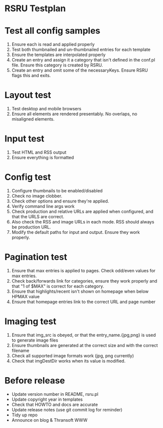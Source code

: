 RSRU Testplan
===============

# Test all config samples
1. Ensure each is read and applied properly
2. Test both thumbnailed and un-thumbnailed entries for each template
3. Ensure the templates are interpolated properly
4. Create an entry and assign it a category that isn't defined in the conf.pl file. Ensure this category is created by RSRU.
5. Create an entry and omit some of the necessaryKeys. Ensure RSRU flags this and exits.

# Layout test
1. Test desktop and mobile browsers
2. Ensure all elements are rendered presentably. No overlaps, no misaligned elements.

# Input test
1. Test HTML and RSS output
2. Ensure everything is formatted

# Config test
1. Configure thumbnails to be enabled/disabled
2. Check no image clobber.
3. Check other options and ensure they're applied.
4. Verify command line args work
5. Check production and relative URLs are applied when configured, and that the URLS are correct.
6. Also check the RSS and image URLs in each mode. RSS should always be production URL.
7. Modify the default paths for input and output. Ensure they work properly.

# Pagination test
1. Ensure that max entries is applied to pages. Check odd/even values for max entries.
2. Check back/forwards link for categories, ensure they work properly and that "1 of $MAX" is correct for each category.
3. Ensure that highlights/recent isn't shown on homepage when below HPMAX value
4. Ensure that homepage entries link to the correct URL and page number

# Imaging test
1. Ensure that img_src is obeyed, or that the entry_name.{jpg,png} is used to generate image files
2. Ensure thumbnails are generated at the correct size and with the correct filename
3. Check all supported image formats work (jpg, png currently)
4. Check that imgDestDir works when its value is modified.

# Before release
* Update version number in README, rsru.pl
* Update copyright year in templates
* Check that HOWTO and docs are accurate
* Update release notes (use git commit log for reminder)
* Tidy up repo
* Announce on blog & Thransoft WWW
